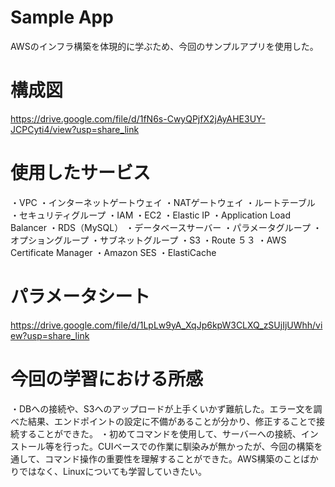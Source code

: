 # Sample App
AWSのインフラ構築を体現的に学ぶため、今回のサンプルアプリを使用した。
# 構成図
https://drive.google.com/file/d/1fN6s-CwyQPjfX2jAyAHE3UY-JCPCyti4/view?usp=share_link
# 使用したサービス
・VPC
・インターネットゲートウェイ
・NATゲートウェイ
・ルートテーブル
・セキュリティグループ
・IAM
・EC2
・Elastic IP
・Application Load Balancer
・RDS（MySQL）
・データベースサーバー
・パラメータグループ
・オプショングループ
・サブネットグループ
・S3
・Route ５３
・AWS Certificate Manager
・Amazon SES
・ElastiCache
# パラメータシート
https://drive.google.com/file/d/1LpLw9yA_XqJp6kpW3CLXQ_zSUjIjUWhh/view?usp=share_link
# 今回の学習における所感
・DBへの接続や、S3へのアップロードが上手くいかず難航した。エラー文を調べた結果、エンドポイントの設定に不備があることが分かり、修正することで接続することができた。
・初めてコマンドを使用して、サーバーへの接続、インストール等を行った。CUIベースでの作業に馴染みが無かったが、今回の構築を通して、コマンド操作の重要性を理解することができた。AWS構築のことばかりではなく、Linuxについても学習していきたい。
